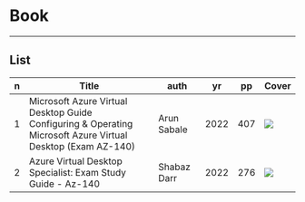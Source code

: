 # Book

---

## List
|n|Title|auth|yr|pp|Cover|
|-|-----|----|--|--|-----|
|1|Microsoft Azure Virtual Desktop Guide<br/>Configuring & Operating Microsoft Azure Virtual Desktop (Exam AZ-140)|Arun Sabale|2022|407|<img src="https://i.imgur.com/LFK7fTt.png">|
|2|Azure Virtual Desktop Specialist: Exam Study Guide - Az-140|Shabaz Darr|2022|276|<img src="https://i.imgur.com/4QuNFzH.png">|
